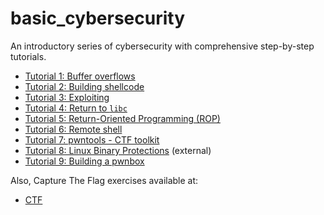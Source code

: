 # basic_cybersecurity
An introductory series of cybersecurity with comprehensive step-by-step tutorials.

- [Tutorial 1: Buffer overflows](tutorial1/)
- [Tutorial 2: Building shellcode](tutorial2/)
- [Tutorial 3: Exploiting](tutorial3/)
- [Tutorial 4: Return to `libc`](tutorial4/)
- [Tutorial 5: Return-Oriented Programming (ROP)](tutorial5/)
- [Tutorial 6: Remote shell](tutorial6/)
- [Tutorial 7: pwntools - CTF toolkit](tutorial7/)
- [Tutorial 8: Linux Binary Protections](https://github.com/nnamon/linux-exploitation-course/blob/master/lessons/5_protections/lessonplan.md) (external)
- [Tutorial 9: Building a pwnbox](tutorial9/)


Also, Capture The Flag exercises available at:
- [CTF](CTF/)
